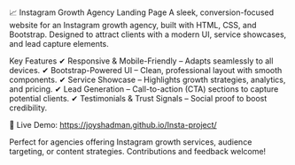 📈 Instagram Growth Agency Landing Page
A sleek, conversion-focused website for an Instagram growth agency, built with HTML, CSS, and Bootstrap. Designed to attract clients with a modern UI, service showcases, and lead capture elements.

Key Features
✔ Responsive & Mobile-Friendly – Adapts seamlessly to all devices.
✔ Bootstrap-Powered UI – Clean, professional layout with smooth components.
✔ Service Showcase – Highlights growth strategies, analytics, and pricing.
✔ Lead Generation – Call-to-action (CTA) sections to capture potential clients.
✔ Testimonials & Trust Signals – Social proof to boost credibility.

🚀 Live Demo: https://joyshadman.github.io/Insta-project/

Perfect for agencies offering Instagram growth services, audience targeting, or content strategies. Contributions and feedback welcome!
